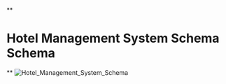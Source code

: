 **
# Hotel Management System Schema Schema
**
![Hotel_Management_System_Schema](https://github.com/user-attachments/assets/acc68d44-a6b8-45d7-b2bb-3107bec54803)
